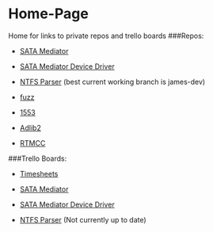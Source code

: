 # Home-Page
Home for links to private repos and trello boards
###Repos:

- [SATA Mediator](https://github.com/SiCoreTech/SATA_Mediator)

- [SATA Mediator Device Driver](https://github.com/SiCoreTech/SATA_Mediator_Device_Driver)

- [NTFS Parser](https://github.com/SiCoreTech/NTFSParser) (best current working branch is james-dev)

- [fuzz](https://github.com/SiCoreTech/fuzz)

- [1553](https://github.com/SiCoreTech/1553)

- [Adlib2](https://github.com/SiCoreTech/Adlib2)

- [RTMCC](https://github.com/SiCoreTech/RTMCC.git)

###Trello Boards:

- [Timesheets](https://trello.com/b/4RKYVSjq/timesheets)

- [SATA Mediator](https://trello.com/b/TTRYGGLa/sata)

- [SATA Mediator Device Driver](https://trello.com/b/kBWeIwE9/sata-m-device-driver)

- [NTFS Parser](https://trello.com/b/EkX0WcPr/ntfsparser) (Not currently up to date)
